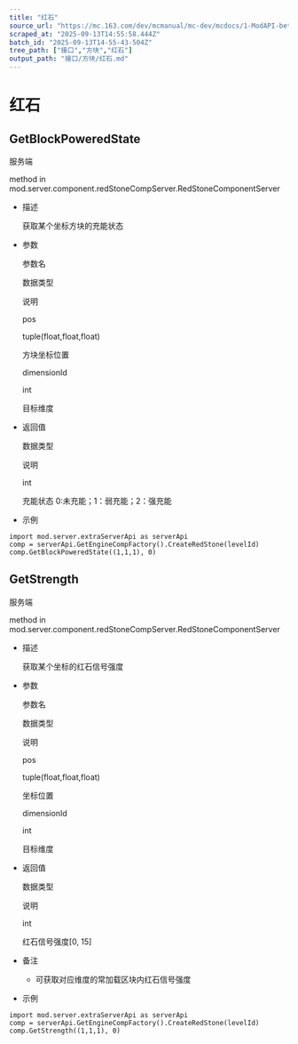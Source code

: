 ```yaml
---
title: "红石"
source_url: "https://mc.163.com/dev/mcmanual/mc-dev/mcdocs/1-ModAPI-beta/%E6%8E%A5%E5%8F%A3/%E6%96%B9%E5%9D%97/%E7%BA%A2%E7%9F%B3.html"
scraped_at: "2025-09-13T14:55:58.444Z"
batch_id: "2025-09-13T14-55-43-504Z"
tree_path: ["接口","方块","红石"]
output_path: "接口/方块/红石.md"
---
```


#  红石

##  GetBlockPoweredState

服务端

method in mod.server.component.redStoneCompServer.RedStoneComponentServer

*   描述
    
    获取某个坐标方块的充能状态
    
*   参数
    
    参数名
    
    数据类型
    
    说明
    
    pos
    
    tuple(float,float,float)
    
    方块坐标位置
    
    dimensionId
    
    int
    
    目标维度
    
*   返回值
    
    数据类型
    
    说明
    
    int
    
    充能状态 0:未充能；1：弱充能；2：强充能
    
*   示例
    

```
import mod.server.extraServerApi as serverApi
comp = serverApi.GetEngineCompFactory().CreateRedStone(levelId)
comp.GetBlockPoweredState((1,1,1), 0)

```

##  GetStrength

服务端

method in mod.server.component.redStoneCompServer.RedStoneComponentServer

*   描述
    
    获取某个坐标的红石信号强度
    
*   参数
    
    参数名
    
    数据类型
    
    说明
    
    pos
    
    tuple(float,float,float)
    
    坐标位置
    
    dimensionId
    
    int
    
    目标维度
    
*   返回值
    
    数据类型
    
    说明
    
    int
    
    红石信号强度\[0, 15\]
    
*   备注
    
    *   可获取对应维度的常加载区块内红石信号强度
*   示例
    

```
import mod.server.extraServerApi as serverApi
comp = serverApi.GetEngineCompFactory().CreateRedStone(levelId)
comp.GetStrength((1,1,1), 0)

```